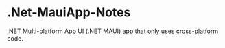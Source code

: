 # .Net-MauiApp-Notes
.NET Multi-platform App UI (.NET MAUI) app that only uses cross-platform code.
